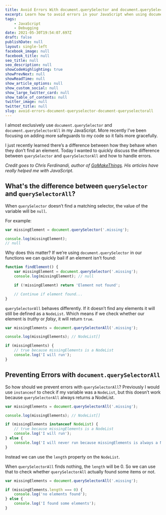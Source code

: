 ```yaml
---
title: Avoid Errors With document.querySelector and document.querySelectorAll
excerpt: Learn how to avoid errors in your JavaScript when using document.querySelector and document.querySelectorAll
tags:
    - JavaScript
    - Debugging
date: 2021-05-30T19:54:07.697Z
draft: false
publishDate: null
layout: single-left
facebook_image: null
facebook_title: null
seo_title: null
seo_description: null
showCodeHighlighting: true
showPrevNext: null
showReadTime: null
show_article_options: null
show_custom_social: null
show_large_twitter_card: null
show_table_of_contents: null
twitter_image: null
twitter_title: null
slug: avoid-errors-document-queryselector-document-queryselectorall
---
```


I almost exclusively use `document.querySelector` and `document.querySelectorAll` in my JavaScript. More recently I’ve been focusing on adding more safeguards to my code so it fails more gracefully.

I just recently learned there’s a difference between how they behave when they don’t find an element. Today I wanted to quickly discuss the difference between `querySelector` and `querySelectorAll` and how to handle errors.

_Credit goes to Chris Ferdinandi, author of [GoMakeThings](https://gomakethings.com/do-you-need-to-worry-about-errors-with-queryselectorall-in-vanilla-js/). His articles have really helped me with JavaScript._

## What's the difference between `querySelector` and `querySelectorAll`?

When `querySelector` doesn’t find a matching selector, the value of the variable will be `null`.

For example:

```javascript
var missingElement = document.querySelector('.missing');

console.log(missingElement);
// null
```

Why does this matter? If we’re using `document.querySelector` in our functions we can quickly bail if an element isn’t found:

```javascript
function findElement() {
    var missingElement = document.querySelector('.missing');
    console.log(missingElement); // null

    if (!missingElement) return 'Element not found';

    // Continue if element found...
}
```

`querySelectorAll` behaves differently. If it doesn’t find any elements it will still be defined as a `NodeList`. Which means if we check whether our element is _truthy_ or _falsy_, it will return `true`.

```javascript
var missingElements = document.querySelectorAll('.missing');

console.log(missingElements); // NodeList[]

if (missingElements) {
    // true because missingElements is a NodeList
    console.log('I will run');
}
```

## Preventing Errors with `document.querySelectorAll`

So how should we prevent errors with `querySelectorAll`? Previously I would use `instanceof` to check if my variable was a `NodeList`, but this doesn’t work because `querySelectorAll` always returns a NodeList.

```javascript
var missingElements = document.querySelectorAll('.missing');

console.log(missingElements); // NodeList[]

if (missingElements instanceof NodeList) {
    // true because missingElements is a NodeList
    console.log('I will run');
} else {
    console.log('I will never run because missingElements is always a NodeList');
}
```

Instead we can use the `length` property on the `NodeList`.

When `querySelectorAll` finds nothing, the `length` will be 0. So we can use that to check whether `querySelectorAll` actually found some items or not.

```javascript
var missingElements = document.querySelectorAll('.missing');

if (missingElements.length === 0) {
    console.log('no elements found');
} else {
    console.log('I found some elements');
}
```
